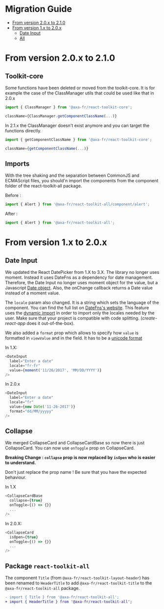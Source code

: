 <h1>Migration Guide</h1>

- [From version 2.0.x to 2.1.0](#from-version-20x-to-210)
- [From version 1.x to 2.0.x](#from-version-1x-to-20x)
  - [Date Input](#date-input)
  - [All](#package-react-toolkit-all)

# From version 2.0.x to 2.1.0

## Toolkit-core

Some functions have been deleted or moved from the toolkit-core. It is for example the case of the ClassManager utils that could be used like that in 2.0.x

```javascript
import { ClassManager } from '@axa-fr/react-toolkit-core';

className={ClassManager.getComponentClassName(...)}
```

In 2.1.x the ClassManager doesn't exist anymore and you can target the functions directly.

```javascript
import { getComponentClassName } from '@axa-fr/react-toolkit-core';

className={getComponentClassName(...)}
```

## Imports

With the tree shaking and the separation between CommonJS and ECMAScript files, you should'n import the components from the component folder of the react-toolkit-all package.

Before :

```javascript
import { Alert } from '@axa-fr/react-toolkit-all/component/alert';
```

After :

```javascript
import { Alert } from '@axa-fr/react-toolkit-all';
```

# From version 1.x to 2.0.x

## Date Input

We updated the React DatePicker from 1.X to 3.X. The library no longer uses moment. Instead it uses DateFns as a dependency for date management. Therefore, the Date Input no longer uses moment object for the value, but a Javascript [Date object](https://developer.mozilla.org/en-US/docs/Web/JavaScript/Reference/Global_Objects/Date). Also, the onChange callback returns a Date value instead of a moment value.

The `locale` param also changed. It is a string which sets the language of the component. You can find the full list on [DateFns's website](https://date-fns.org/v2.0.0-alpha.18/docs/I18n#supported-languages). This feature uses the [dynamic import](https://reactjs.org/docs/code-splitting.html#import) in order to import only the locales needed by the user. Make sure that your project is compatible with code splitting. (_create-react-app_ does it out-of-the-box).

We also added a `format` prop which allows to specify how `value` is formatted in `viewValue` and in the field. It has to be a [unicode format](https://www.unicode.org/reports/tr35/tr35-dates.html#Date_Field_Symbol_Table)

In 1.X:

```javascript
<DateInput
  label="Enter a date"
  locale="fr-fr"
  value={moment('11/26/2017', 'MM/DD/YYYY')}
/>
```

In 2.0.x

```javascript
<DateInput
  label="Enter a date"
  locale="fr"
  value={new Date('11-26-2017')}
  format="dd/MM/yyyyy"
/>
```

## Collapse

We merged CollapseCard and CollapseCardBase so now there is just CollapseCard. You can now use `onToggle` prop on CollapseCard.

**Breaking Change : `collapse` prop is now replaced by `isOpen` who is easier to understand.**

Don't just replace the prop name ! Be sure that you have the expected behaviour.

In 1.X

```javascript
<CollapseCardBase
  collapse={true}
  onToggle={() => {}}
  ...
/>
```

In 2.0.X:

```javascript
<CollapseCard
  isOpen={true}
  onToggle={() => {}}
  ...
/>
```

## Package `react-toolkit-all`

The component `Title` (from `@axa-fr/react-toolkit-layout-header`) has been renamed to `HeaderTitle` to add `@axa-fr/react-toolkit-title` to the `@axa-fr/react-toolkit-all` package.

```diff
- import { Title } from '@axa-fr/react-toolkit-all';
+ import { HeaderTitle } from '@axa-fr/react-toolkit-all';
```
